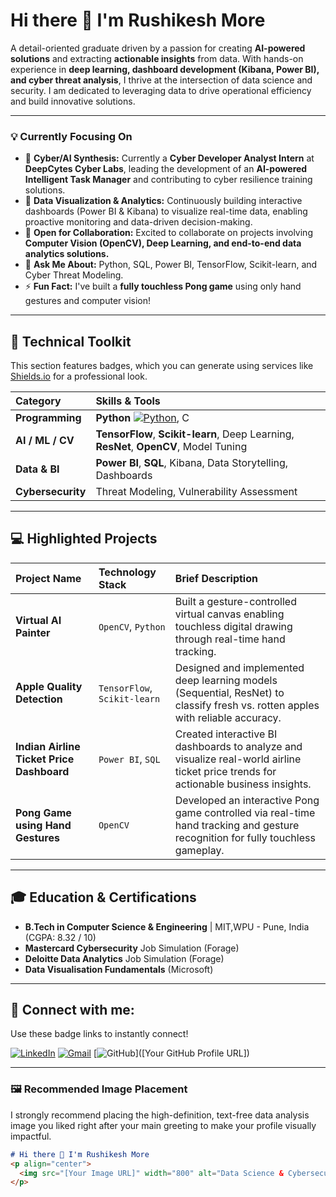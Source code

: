 # Hi there 👋 I'm Rushikesh More

A detail-oriented graduate driven by a passion for creating **AI-powered solutions** and extracting **actionable insights** from data. With hands-on experience in **deep learning, dashboard development (Kibana, Power BI), and cyber threat analysis**, I thrive at the intersection of data science and security. I am dedicated to leveraging data to drive operational efficiency and build innovative solutions.

---

### 💡 Currently Focusing On

- 🔭 **Cyber/AI Synthesis:** Currently a **Cyber Developer Analyst Intern** at **DeepCytes Cyber Labs**, leading the development of an **AI-powered Intelligent Task Manager** and contributing to cyber resilience training solutions.
- 🌱 **Data Visualization & Analytics:** Continuously building interactive dashboards (Power BI & Kibana) to visualize real-time data, enabling proactive monitoring and data-driven decision-making.
- 👯 **Open for Collaboration:** Excited to collaborate on projects involving **Computer Vision (OpenCV), Deep Learning, and end-to-end data analytics solutions.**
- 💬 **Ask Me About:** Python, SQL, Power BI, TensorFlow, Scikit-learn, and Cyber Threat Modeling.
- ⚡ **Fun Fact:** I've built a **fully touchless Pong game** using only hand gestures and computer vision!

---

## 🔧 Technical Toolkit

This section features badges, which you can generate using services like [Shields.io](https://shields.io/) for a professional look.

| Category | Skills & Tools |
| :--- | :--- |
| **Programming** | **Python** [![Python](https://img.shields.io/badge/Python-3670A0?style=for-the-badge&logo=python&logoColor=ffdd54)](https://www.python.org/), C |
| **AI / ML / CV** | **TensorFlow**, **Scikit-learn**, Deep Learning, **ResNet**, **OpenCV**, Model Tuning |
| **Data & BI** | **Power BI**, **SQL**, Kibana, Data Storytelling, Dashboards |
| **Cybersecurity** | Threat Modeling, Vulnerability Assessment |

---

## 💻 Highlighted Projects

| Project Name | Technology Stack | Brief Description |
| :--- | :--- | :--- |
| **Virtual AI Painter** | `OpenCV`, `Python` | Built a gesture-controlled virtual canvas enabling touchless digital drawing through real-time hand tracking. |
| **Apple Quality Detection** | `TensorFlow`, `Scikit-learn` | Designed and implemented deep learning models (Sequential, ResNet) to classify fresh vs. rotten apples with reliable accuracy. |
| **Indian Airline Ticket Price Dashboard** | `Power BI`, `SQL` | Created interactive BI dashboards to analyze and visualize real-world airline ticket price trends for actionable business insights. |
| **Pong Game using Hand Gestures** | `OpenCV` | Developed an interactive Pong game controlled via real-time hand tracking and gesture recognition for fully touchless gameplay. |

---

## 🎓 Education & Certifications

- **B.Tech in Computer Science & Engineering** | MIT,WPU - Pune, India (CGPA: 8.32 / 10)
- **Mastercard Cybersecurity** Job Simulation (Forage)
- **Deloitte Data Analytics** Job Simulation (Forage)
- **Data Visualisation Fundamentals** (Microsoft)

---

## 🤝 Connect with me:

Use these badge links to instantly connect!

[![LinkedIn](https://img.shields.io/badge/LinkedIn-0077B5?style=for-the-badge&logo=linkedin&logoColor=white)](https://www.linkedin.com/in/rushikesh-more14b622213/)
[![Gmail](https://img.shields.io/badge/Gmail-D14836?style=for-the-badge&logo=gmail&logoColor=white)](mailto:rushikeshmore5402@gmail.com)
[![GitHub](https://img.shields.io/badge/GitHub-100000?style=for-the-badge&logo=github&logoColor=white)]([Your GitHub Profile URL])

***

### 🖼️ Recommended Image Placement

I strongly recommend placing the high-definition, text-free data analysis image you liked right after your main greeting to make your profile visually impactful.

```markdown
# Hi there 👋 I'm Rushikesh More
<p align="center">
  <img src="[Your Image URL]" width="800" alt="Data Science & Cybersecurity Workspace">
</p>
